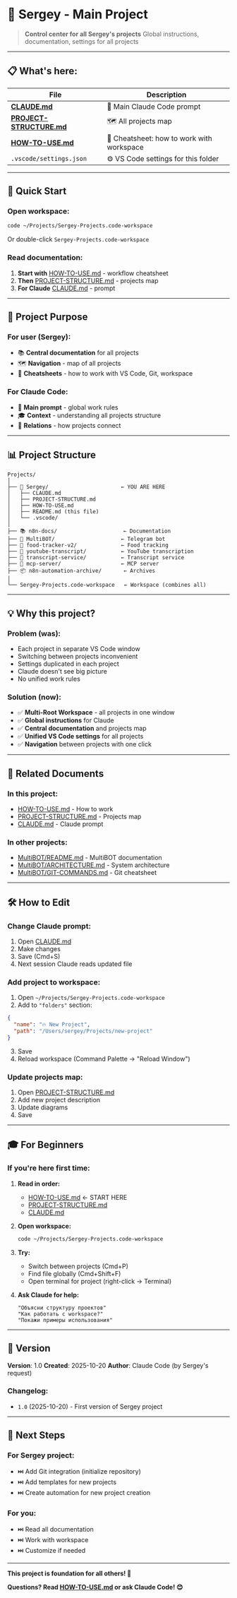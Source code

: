 # 🎯 Sergey - Main Project

> **Control center for all Sergey's projects**
> Global instructions, documentation, settings for all projects

---

## 📋 What's here:

| File | Description |
|------|----------|
| **[CLAUDE.md](CLAUDE.md)** | 🤖 Main Claude Code prompt |
| **[PROJECT-STRUCTURE.md](PROJECT-STRUCTURE.md)** | 🗺️ All projects map |
| **[HOW-TO-USE.md](HOW-TO-USE.md)** | 📖 Cheatsheet: how to work with workspace |
| `.vscode/settings.json` | ⚙️ VS Code settings for this folder |

---

## 🚀 Quick Start

### Open workspace:

```bash
code ~/Projects/Sergey-Projects.code-workspace
```

Or double-click `Sergey-Projects.code-workspace`

### Read documentation:

1. **Start with** [HOW-TO-USE.md](HOW-TO-USE.md) - workflow cheatsheet
2. **Then** [PROJECT-STRUCTURE.md](PROJECT-STRUCTURE.md) - projects map
3. **For Claude** [CLAUDE.md](CLAUDE.md) - prompt

---

## 🎯 Project Purpose

### For user (Sergey):
- 📚 **Central documentation** for all projects
- 🗺️ **Navigation** - map of all projects
- 📖 **Cheatsheets** - how to work with VS Code, Git, workspace

### For Claude Code:
- 🤖 **Main prompt** - global work rules
- 🎓 **Context** - understanding all projects structure
- 🔗 **Relations** - how projects connect

---

## 📊 Project Structure

```
Projects/
│
├── 🎯 Sergey/                       ← YOU ARE HERE
│   ├── CLAUDE.md
│   ├── PROJECT-STRUCTURE.md
│   ├── HOW-TO-USE.md
│   ├── README.md (this file)
│   └── .vscode/
│
├── 📚 n8n-docs/                     ← Documentation
├── 🤖 MultiBOT/                     ← Telegram bot
├── 🍎 food-tracker-v2/              ← Food tracking
├── 🎥 youtube-transcript/           ← YouTube transcription
├── 📝 transcript-service/           ← Transcript service
├── 🔌 mcp-server/                   ← MCP server
├── 📦 n8n-automation-archive/       ← Archives
│
└── Sergey-Projects.code-workspace   ← Workspace (combines all)
```

---

## 💡 Why this project?

### Problem (was):
- Each project in separate VS Code window
- Switching between projects inconvenient
- Settings duplicated in each project
- Claude doesn't see big picture
- No unified work rules

### Solution (now):
- ✅ **Multi-Root Workspace** - all projects in one window
- ✅ **Global instructions** for Claude
- ✅ **Central documentation** and projects map
- ✅ **Unified VS Code settings** for all projects
- ✅ **Navigation** between projects with one click

---

## 🔗 Related Documents

### In this project:
- [HOW-TO-USE.md](HOW-TO-USE.md) - How to work
- [PROJECT-STRUCTURE.md](PROJECT-STRUCTURE.md) - Projects map
- [CLAUDE.md](CLAUDE.md) - Claude prompt

### In other projects:
- [MultiBOT/README.md](../MultiBOT/README.md) - MultiBOT documentation
- [MultiBOT/ARCHITECTURE.md](../MultiBOT/ARCHITECTURE.md) - System architecture
- [MultiBOT/GIT-COMMANDS.md](../MultiBOT/GIT-COMMANDS.md) - Git cheatsheet

---

## 🛠️ How to Edit

### Change Claude prompt:

1. Open [CLAUDE.md](CLAUDE.md)
2. Make changes
3. Save (Cmd+S)
4. Next session Claude reads updated file

### Add project to workspace:

1. Open `~/Projects/Sergey-Projects.code-workspace`
2. Add to `"folders"` section:
```json
{
  "name": "🔥 New Project",
  "path": "/Users/sergey/Projects/new-project"
}
```
3. Save
4. Reload workspace (Command Palette → "Reload Window")

### Update projects map:

1. Open [PROJECT-STRUCTURE.md](PROJECT-STRUCTURE.md)
2. Add new project description
3. Update diagrams
4. Save

---

## 🎓 For Beginners

### If you're here first time:

1. **Read in order:**
   - [HOW-TO-USE.md](HOW-TO-USE.md) ← START HERE
   - [PROJECT-STRUCTURE.md](PROJECT-STRUCTURE.md)
   - [CLAUDE.md](CLAUDE.md)

2. **Open workspace:**
   ```bash
   code ~/Projects/Sergey-Projects.code-workspace
   ```

3. **Try:**
   - Switch between projects (Cmd+P)
   - Find file globally (Cmd+Shift+F)
   - Open terminal for project (right-click → Terminal)

4. **Ask Claude for help:**
   ```
   "Объясни структуру проектов"
   "Как работать с workspace?"
   "Покажи примеры использования"
   ```

---

## 📝 Version

**Version**: 1.0
**Created**: 2025-10-20
**Author**: Claude Code (by Sergey's request)

### Changelog:
- `1.0` (2025-10-20) - First version of Sergey project

---

## 🎯 Next Steps

### For Sergey project:
- ⏭️ Add Git integration (initialize repository)
- ⏭️ Add templates for new projects
- ⏭️ Create automation for new project creation

### For you:
- ⏭️ Read all documentation
- ⏭️ Work with workspace
- ⏭️ Customize if needed

---

**This project is foundation for all others! 🚀**

**Questions? Read [HOW-TO-USE.md](HOW-TO-USE.md) or ask Claude Code! 😊**
